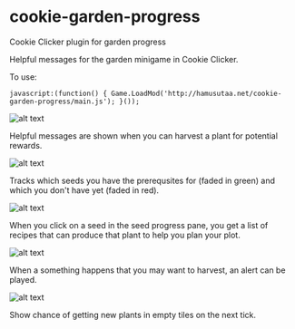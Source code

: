 # cookie-garden-progress
Cookie Clicker plugin for garden progress

Helpful messages for the garden minigame in Cookie Clicker.

To use:

```
javascript:(function() { Game.LoadMod('http://hamusutaa.net/cookie-garden-progress/main.js'); }());
```

![alt text](http://hamusutaa.net/cookie-garden-progress/example_messages.png)

Helpful messages are shown when you can harvest a plant for potential rewards.

![alt text](http://hamusutaa.net/cookie-garden-progress/example_seeds.png)

Tracks which seeds you have the prerequsites for (faded in green) and which you don't have yet (faded in red).

![alt text](http://hamusutaa.net/cookie-garden-progress/example_recipe.png)

When you click on a seed in the seed progress pane, you get a list of recipes that can produce that plant to help you plan your plot.

![alt text](http://hamusutaa.net/cookie-garden-progress/example_options.png)

When a something happens that you may want to harvest, an alert can be played.

![alt text](http://hamusutaa.net/cookie-garden-progress/example_tooltip.png)

Show chance of getting new plants in empty tiles on the next tick.
